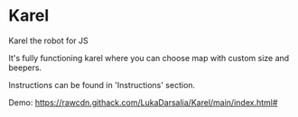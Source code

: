 # Karel
Karel the robot for JS

It's fully functioning karel where you can choose map with custom size and beepers.

Instructions can be found in 'Instructions' section.

Demo: https://rawcdn.githack.com/LukaDarsalia/Karel/main/index.html#
